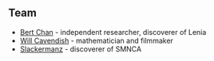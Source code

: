 ## Team

- [Bert Chan](https://chakazul.github.io/) - independent researcher, discoverer of Lenia
- [Will Cavendish](https://www.thoughtsonlifefilm.com/about) - mathematician and filmmaker
- [Slackermanz](https://github.com/slackermanz) - discoverer of SMNCA
